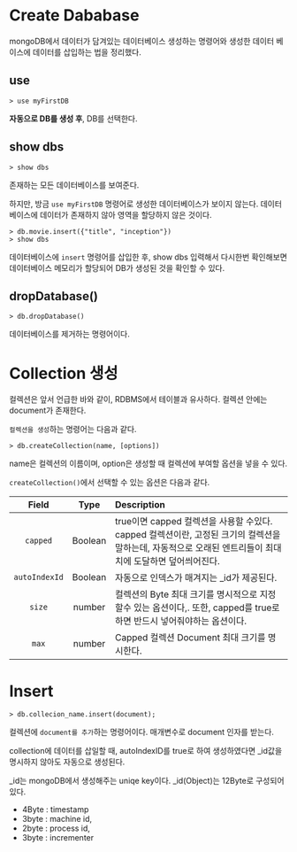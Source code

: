 # Create Dababase

mongoDB에서 데이터가 담겨있는 데이터베이스 생성하는 명령어와 생성한 데이터 베이스에 데이터를 삽입하는 법을 정리했다.

## use

```
> use myFirstDB
```

**자동으로 DB를 생성 후**, DB를 선택한다.

## show dbs

```
> show dbs
```

존재하는 모든 데이터베이스를 보여준다.

하지만, 방금 `use myFirstDB` 명령어로 생성한 데이터베이스가 보이지 않는다. 데이터베이스에 데이터가 존재하지 않아 영역을 할당하지 않은 것이다.

```
> db.movie.insert({"title", "inception"})
> show dbs
```

데이터베이스에 `insert` 명령어를 삽입한 후, show dbs 입력해서 다시한번 확인해보면 데이터베이스 메모리가 할당되어 DB가 생성된 것을 확인할 수 있다.

## dropDatabase()

```
> db.dropDatabase()
```

데이터베이스를 제거하는 명령어이다.

# Collection 생성

컬렉션은 앞서 언급한 바와 같이, RDBMS에서 테이블과 유사하다. 컬렉션 안에는 document가 존재한다.

`컬렉션을 생성`하는 명령어는 다음과 같다.

```
> db.createCollection(name, [options])
```

name은 컬렉션의 이름이며, option은 생성할 때 컬렉션에 부여할 옵션을 넣을 수 있다.

`createCollection()`에서 선택할 수 있는 옵션은 다음과 같다.

|     Field     |  Type   | Description                                                                                                                                              |
| :-----------: | :-----: | :------------------------------------------------------------------------------------------------------------------------------------------------------- |
|   `capped`    | Boolean | true이면 capped 컬렉션을 사용할 수있다. capped 컬렉션이란, 고정된 크기의 컬렉션을 말하는데, 자동적으로 오래된 엔트리들이 최대치에 도달하면 덮어씌어진다. |
| `autoIndexId` | Boolean | 자동으로 인덱스가 매겨지는 \_id가 제공된다.                                                                                                              |
|    `size`     | number  | 컬렉션의 Byte 최대 크기를 명시적으로 지정할수 있는 옵션이다,. 또한, capped를 true로 하면 반드시 넣어줘야하는 옵션이다.                                   |
|     `max`     | number  | Capped 컬렉션 Document 최대 크기를 명시한다.                                                                                                             |

# Insert

```
> db.collecion_name.insert(document);
```

컬렉션에 `document를 추가`하는 명령어이다. 매개변수로 document 인자를 받는다.

collection에 데이터를 삽일할 때, autoIndexID를 true로 하여 생성하였다면 \_id값을 명시하지 않아도 자동으로 생성된다.

\_id는 mongoDB에서 생성해주는 uniqe key이다. \_id(Object)는 12Byte로 구성되어있다.

- 4Byte : timestamp
- 3byte : machine id,
- 2byte : process id,
- 3byte : incrementer
